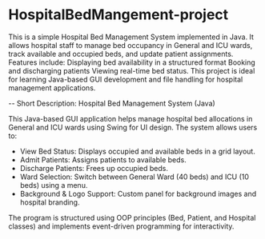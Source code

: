 # HospitalBedMangement-project
This is a simple Hospital Bed Management System implemented in Java. It allows hospital staff to manage bed occupancy in General and ICU wards, track available and occupied beds, and update patient assignments. Features include:  Displaying bed availability in a structured format Booking and discharging patients Viewing real-time bed status.
This project is ideal for learning Java-based GUI development and file handling for hospital management applications.

-- Short Description: Hospital Bed Management System (Java)  

This Java-based GUI application helps manage hospital bed allocations in General and ICU wards using Swing for UI design. The system allows users to:  

- View Bed Status: Displays occupied and available beds in a grid layout.  
- Admit Patients: Assigns patients to available beds.  
- Discharge Patients: Frees up occupied beds.  
- Ward Selection: Switch between General Ward (40 beds) and ICU (10 beds) using a menu.  
- Background & Logo Support: Custom panel for background images and hospital branding.  

The program is structured using OOP principles (Bed, Patient, and Hospital classes) and implements event-driven programming for interactivity. 
